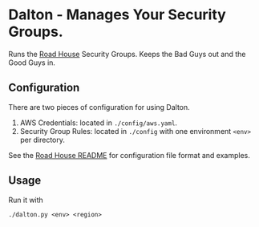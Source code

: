 # Dalton - Manages Your Security Groups.

Runs the [Road House](https://github.com/awsroadhouse/roadhouse) Security Groups.
Keeps the Bad Guys out and the Good Guys in.

## Configuration

There are two pieces of configuration for using Dalton.

1. AWS Credentials: located in `./config/aws.yaml`.
2. Security Group Rules: located in `./config` with one environment `<env>` per directory.

See the [Road House README](https://github.com/awsroadhouse/roadhouse) for configuration file format and examples.

## Usage

Run it with

    ./dalton.py <env> <region>
